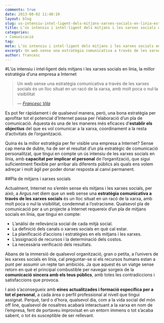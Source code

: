 ```yaml
---
comments: true
date: 2013-08-02 11:48:19
layout: blog
slug: us-intensiu-intel-ligent-dels-mitjans-xarxes-socials-en-linia-estrategia-empresa-internet
title: L’ús intensiu i intel·ligent dels mitjans i les xarxes socials en línia, la millor estratègia d’una empresa a Internet
categories:
- Comunicació
tag:
meta: L’ús intensiu i intel·ligent dels mitjans i les xarxes socials en línia, la millor estratègia d’una empresa a Internet
excerpt: Un web sense una estratègia comunicativa a través de les xarxes socials és un lloc situat en un racó de la xarxa, amb molt poca o nul·la visibilitat
author: francesc
---
```


#L’ús intensiu i intel·ligent dels mitjans i les xarxes socials en línia, la millor estratègia d’una empresa a Internet

<blockquote>
	<p>Un web sense una estratègia comunicativa a través de les xarxes socials és un lloc situat en un racó de la xarxa, amb molt poca o nul·la visibilitat</p>
	<footer>
		&mdash; <cite><a href="{{ post.url }}" title="{{ post.title }}">Francesc Vila</a></cite>
	</footer>
</blockquote>

Es pot fer ràpidament i de qualsevol manera, però, una bona estratègia per aprofitar tot el potencial d’Internet passa per l’elaboració d’un pla de comunicació. Aquesta és una de les maneres més eficaces d’**establir els objectius** del que es vol comunicar a la xarxa, coordinament a la resta d’activitats de l’organització.

Quina és la millor estratègia per fer visible una empresa a Internet? Sense cap mena de dubte, ha de ser el resultat d’un pla estratègic de comunicació personalitzat, que tingui en compte un ús intensiu de les xarxes socials en línia, amb **capacitat per implicar el personal** de l’organització, que sigui suficientment flexible per arribar als diferents públics als quals ens volem adreçar i molt àgil per poder donar resposta al canvi permanent.

##Pla de mitjans i xarxes socials

Actualment, Internet no s’entén sense els mitjans i les xarxes socials, per això, a Argus.net diem que un web sense una **estratègia comunicativa a través de les xarxes socials** és un lloc situat en un racó de la xarxa, amb molt poca o nul·la visibilitat, condemnat a l’ostracisme. Qualsevol pla de comunicació per a un projecte a Internet requereix d’un pla de mitjans socials en línia, que tingui en compte:

- L’anàlisi de rellevància social de cada mitjà social.
- La definició dels canals o xarxes socials en què cal estar.
- La planificació d’accions i estratègies en els mitjans i les xarxes.
- L’assignació de recursos i la determinació dels costos.
- La necessària verificació dels resultats.

Abans de la immersió de qualsevol organització, gran o petita, a l’univers de les xarxes socials en línia, cal preguntar-se si els recursos humans estan a punt per assumir un repte tan ambiciós. Ja que aquest és un viatge sense retorn en què el principal combustible per navegar sorgeix de la **comunicació sincera amb els teus públics**, amb totes les contradiccions i satisfaccions que provoca.

I això s’aconsegueix amb **eines actualitzades i formació específica per a tot el personal**, a cada àrea o perfil professional al nivell que tingui assignat. Perquè, tard o d’hora, qualsevol dia, com a la vida social del món off line, qualsevol de nosaltres acabarà interactuant a la xarxa en nom de l’empresa, fent de portaveu improvisat en un entorn immens o tot s’acaba sabent, o tot és susceptible de ser rellevant.